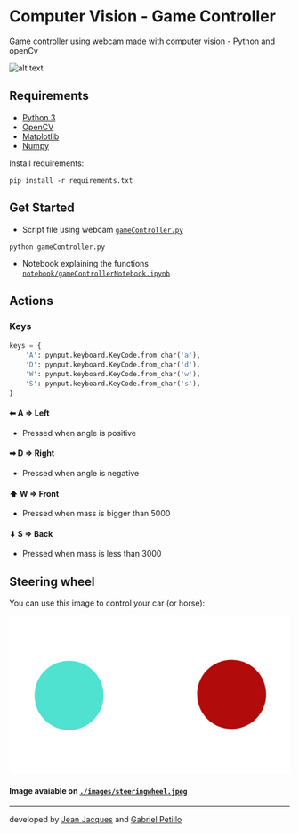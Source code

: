 # Computer Vision - Game Controller

Game controller using webcam made with computer vision - Python and openCv

![alt text](.//images/test.gif)

## Requirements

- [Python 3](https://www.python.org/)
- [OpenCV](https://opencv.org/)
- [Matplotlib](https://matplotlib.org/)
- [Numpy](https://numpy.org/)

Install requirements:
```
pip install -r requirements.txt
```

## Get Started

- Script file using webcam [`gameController.py`](./gameController.py)

```
python gameController.py
```

- Notebook explaining the functions [`notebook/gameControllerNotebook.ipynb`](./notebook/gameControllerNotebook.ipynb)


## Actions

### Keys

``` py
keys = {
    'A': pynput.keyboard.KeyCode.from_char('a'),  
    'D': pynput.keyboard.KeyCode.from_char('d'),  
    'W': pynput.keyboard.KeyCode.from_char('w'),  
    'S': pynput.keyboard.KeyCode.from_char('s'),  
}
```


#### ⬅ A => Left  
- Pressed when angle is positive

#### ➡ D => Right 
- Pressed when angle is negative

#### ⬆ W => Front 
- Pressed when mass is bigger than 5000

#### ⬇ S => Back 
- Pressed when mass is less than 3000

## Steering wheel

You can use this image to control your car (or horse):

![Volante](./images/steeringwheel.jpeg)

#### Image avaiable on [`./images/steeringwheel.jpeg`](./images/steeringwheel.jpeg)

---
developed by [Jean Jacques](https://github.com/jjeanjacques10/) and [Gabriel Petillo](https://github.com/gspetillo/)
